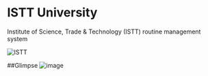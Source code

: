 # ISTT University
 Institute of Science, Trade & Technology (ISTT) routine management system

![ISTT](https://www.istt.edu.bd/wp-content/uploads/2022/01/ISTT-Main.png)

##Glimpse
![image](https://github.com/ratulhasanruhan/istt_university/assets/55647560/02055c96-031e-4976-9153-d3d989f763d2)

